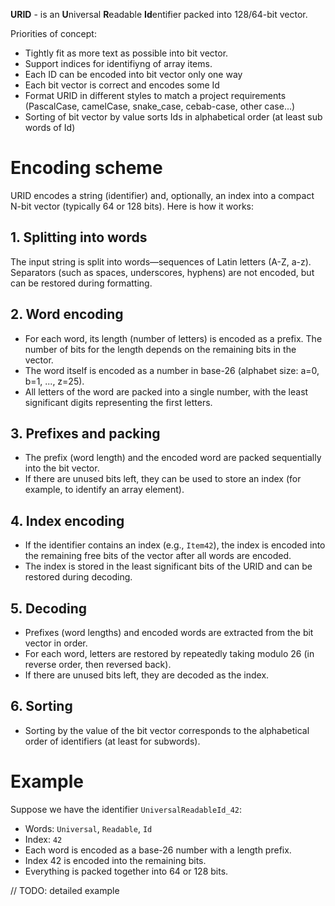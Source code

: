 **URID** - is an **U**niversal **R**eadable **Id**entifier packed into 128/64-bit vector.

Priorities of concept:
* Tightly fit as more text as possible into bit vector.
* Support indices for identifiyng of array items.
* Each ID can be encoded into bit vector only one way
* Each bit vector is correct and encodes some Id
* Format URID in different styles to match a project requirements (PascalCase, camelCase, snake_case, cebab-case, other case...)
* Sorting of bit vector by value sorts Ids in alphabetical order (at least sub words of Id)

# Encoding scheme

URID encodes a string (identifier) and, optionally, an index into a compact N-bit vector (typically 64 or 128 bits). Here is how it works:

## 1. Splitting into words
The input string is split into words—sequences of Latin letters (A-Z, a-z). Separators (such as spaces, underscores, hyphens) are not encoded, but can be restored during formatting.

## 2. Word encoding
- For each word, its length (number of letters) is encoded as a prefix. The number of bits for the length depends on the remaining bits in the vector.
- The word itself is encoded as a number in base-26 (alphabet size: a=0, b=1, ..., z=25).
- All letters of the word are packed into a single number, with the least significant digits representing the first letters.

## 3. Prefixes and packing
- The prefix (word length) and the encoded word are packed sequentially into the bit vector.
- If there are unused bits left, they can be used to store an index (for example, to identify an array element).

## 4. Index encoding
- If the identifier contains an index (e.g., `Item42`), the index is encoded into the remaining free bits of the vector after all words are encoded.
- The index is stored in the least significant bits of the URID and can be restored during decoding.

## 5. Decoding
- Prefixes (word lengths) and encoded words are extracted from the bit vector in order.
- For each word, letters are restored by repeatedly taking modulo 26 (in reverse order, then reversed back).
- If there are unused bits left, they are decoded as the index.

## 6. Sorting
- Sorting by the value of the bit vector corresponds to the alphabetical order of identifiers (at least for subwords).

# Example

Suppose we have the identifier `UniversalReadableId_42`:
- Words: `Universal`, `Readable`, `Id`
- Index: `42`
- Each word is encoded as a base-26 number with a length prefix.
- Index 42 is encoded into the remaining bits.
- Everything is packed together into 64 or 128 bits.

// TODO: detailed example